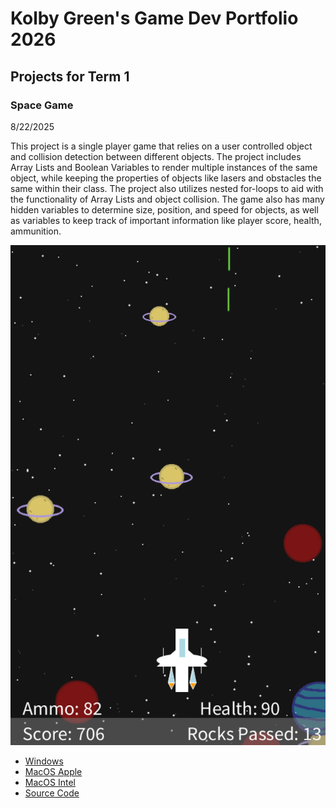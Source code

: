 # Kolby Green's Game Dev Portfolio 2026

## Projects for Term 1

### Space Game

8/22/2025

This project is a single player game that relies on a user controlled object and collision detection between different objects.  The project includes Array Lists and Boolean Variables to render multiple instances of the same object, while keeping the properties of objects like lasers and obstacles the same within their class.  The project also utilizes nested for-loops to aid with the functionality of Array Lists and object collision.  The game also has many hidden variables to determine size, position, and speed for objects, as well as variables to keep track of important information like player score, health, ammunition.

![Running Game](https://github.com/KGr33n05/GamingDevelopmentPortfolio/blob/main/images/SpaceGame01.png?raw=true)

* [Windows](https://github.com/KGr33n05/GamingDevelopmentPortfolio/blob/main/src/SpaceGame/windows-amd64.zip)
* [MacOS Apple](https://github.com/KGr33n05/GamingDevelopmentPortfolio/blob/main/src/SpaceGame/macos-aarch64.zip)
* [MacOS Intel](https://github.com/KGr33n05/GamingDevelopmentPortfolio/blob/main/src/SpaceGame/macos-x86_64.zip)
* [Source Code](https://github.com/KGr33n05/GamingDevelopmentPortfolio/tree/main/src/SpaceGame)
